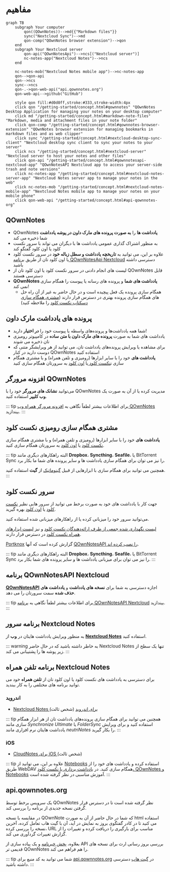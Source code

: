 # مفاهیم

```mermaid
graph TB
    subgraph Your computer
        qon((QOwnNotes))-->md{{"Markdown files"}}
        sync("Nextcloud Sync")-->md
        qon-comp("QOwnNotes browser extension")-->qon
    end
    subgraph Your Nextcloud server
        qon-api("QOwnNotesApi")-->ncs[("Nextcloud server")]
        nc-notes-app("Nextcloud Notes")-->ncs
    end

    nc-notes-mob("Nextcloud Notes mobile app")-->nc-notes-app
    qon-->qon-api
    qon-->ncs
    sync-->ncs
    qon-.->qon-web-api("api.qownnotes.org")
    qon-web-api-->github("GitHub")

    style qon fill:#d0d0ff,stroke:#333,stroke-width:4px
    click qon "/getting-started/concept.html#qownnotes" "QOwnNotes Desktop Application for managing your notes on your desktop computer"
    click md "/getting-started/concept.html#markdown-note-files" "Markdown, media and attachment files in your note folder"
    click qon-comp "/getting-started/concept.html#qownnotes-browser-extension" "QOwnNotes browser extension for managing bookmarks in markdown files and as web clipper"
    click sync "/getting-started/concept.html#nextcloud-desktop-sync-client" "Nextcloud desktop sync client to sync your notes to your server"
    click ncs "/getting-started/concept.html#nextcloud-server" "Nextcloud server to host your notes and other files"
    click qon-api "/getting-started/concept.html#qownnotesapi-nextcloud-app" "QOwnNotesAPI Nextcloud app to access your server-side trash and note versions"
    click nc-notes-app "/getting-started/concept.html#nextcloud-notes-server-app" "Nextcloud Notes server app to manage your notes in the web"
    click nc-notes-mob "/getting-started/concept.html#nextcloud-notes-mobile-app" "Nextcloud Notes mobile app to manage your notes on your mobile phone"
    click qon-web-api "/getting-started/concept.html#api-qownnotes-org"
```

## QOwnNotes

- QOwnNotes **یادداشت ها** را **به صورت پرونده های مارک داون در پوشه یادداشت** شما ذخیره می کند
- به منظور اشتراک گذاری عمومی یادداشت ها با دیگران می تواند با سرور نکست کلود یا اون کلود گفتگو کند
- علاوه بر این، می توانید به **تاریخچه یادداشت و سطل زباله خود** در سرور نکست کلود یا اون کلود تان از طریق [برنامه QOwnNotesApi Nextcloud](#qownnotesapi-nextcloud-app) دسترسی داشته باشید
- لیست های انجام دادنی در سرور نکست کلود یا اون کلود تان از QOwnNotes قابل دسترسی هستند
- **QOwnNotes یادداشت های شما** و پرونده های رسانه یا پیوست را همگام سازی نمی کند!
    - همگام سازی پرونده یک فعل پیچیده است و در حال حاضر به غیر از آن راه حل های همگام سازی پرونده بهتری در دسترس قرار دارند ([مشتری همگام سازی دسکتاپ نکست کلود](#nextcloud-desktop-sync-client) را ملاحظه کنید)


## پرونده های یادداشت مارک داون

- شما همه یادداشت‌ها و پرونده‌های واسطه یا پیوست خود را **در اختیار** دارید!
- یادداشت های شما به صورت **پرونده های مارک داون با متن ساده** در کامپیوتر رومیزی تان ذخیره می شوند
- برای مشاهده یا ویرایش پرونده‌های یادداشت تان، می توانید از هر ویرایشگر متنی که دوست دارید در کنار QOwnNotes استفاده کنید
- **یادداشت های** خود را با سایر ابزارها (رومیزی و تلفن همراه) و با مشتری همگام سازی ن[نکست کلود ](https://nextcloud.com/)یا [اون کلود](https://owncloud.org/) به سرورتان همگام سازی کنید


## افزونه مرورگر QOwnNotes

می‌توانید **نشانک های مرورگر** خود را با QOwnNotes مدیریت کرده یا از آن به صورت یک **وب کلیپر** استفاده کنید.

::: tip
برای اطلاعات بیشتر لطفاً نگاهی به [افزونه مرورگر همراه وب QOwnNotes](browser-extension.md) بیندازید.
:::

## مشتری همگام سازی رومیزی نکست کلود

**یادداشت های** خود را با سایر ابزارها (رومیزی و تلفن همراه) و با مشتری همگام سازی [نکست کلود](https://nextcloud.com/) یا [اون کلود](https://owncloud.org/) به سرورتان همگام سازی کنید.

::: tip
البته راهکارهای دیگری مانند **Dropbox**، **Syncthing**، **Seafile**، یا BitTorrent Sync را نیز می توان برای همگام سازی یادداشت ها و سایر پرونده های شما ما بکار برد.

همچنین می توانید برای همگام سازی با ابزارهایی از قبیل [گینوماتیک](https://github.com/muesli/gitomatic/) از **گیت** استفاده کنید.
:::

## سرور نکست کلود

جهت کار با یادداشت های خود به صورت برخط می توانید از سرور هایی نظیر [نکست کلود](https://nextcloud.com/) یا [اون کلود](https://owncloud.org/) بهره گیرید.

می‌توانید سرور خود را میزبانی کرده یا از راهکارهای میزبانی شده استفاده کنید.

[لیست نگهداری شده جمعی از طرف ارائه‌دهندگان نکست کلود](https://github.com/nextcloud/providers#providers) و نیز [لیست ابزارهای همراه نکست کلود](https://nextcloud.com/devices/) در دسترس قرار دارند.

[Portknox](https://portknox.net) گزارش کرده است که آنها [QOwnNotesAPI را نصب کرده اند](https://portknox.net/en/app_listing).

::: tip
البته راهکارهای دیگری مانند **Dropbox**، **Syncthing**، **Seafile**، یا BitTorrent Sync را نیز می توان برای میزبانی یادداشت ها و سایر پرونده های شما بکار برد.
:::

## برنامه QOwnNotesAPI Nextcloud

[**QOwnNotesAPI**](https://github.com/pbek/qownnotesapi) اجازه دسترسی به شما برای **نسخه ‌های یادداشت** و **یادداشت های حذف شده** سمت سرورتان را می دهد.

::: tip
برای اطلاعات بیشتر لطفاً نگاهی به [برنامه QOwnNotesAPI Nextcloud](qownnotesapi.md) بیندازید.
:::

## برنامه سرور Nextcloud Notes

به منظور ویرایش یادداشت هایتان در **وب** از [**Nextcloud Notes**](https://github.com/nextcloud/notes) استفاده کنید.

::: warning
به خاطر داشته باشید که در حال حاضر Nextcloud Notes تنها یک سطح از زیر پوشه ها را پشتیبانی می کند.
:::

## برنامه تلفن همراه Nextcloud Notes

برای دسترسی به یادداشت های نکست کلود یا اون کلود تان از **تلفن همراه** خود می توانید برنامه های مختلفی را به کار ببندید.

### اندروید

- [Nextcloud Notes برای اندروید](https://play.google.com/store/apps/details?id=it.niedermann.owncloud.notes) (شخص ثالث)

::: tip
همچنین می توانید برای همگام سازی پرونده‌های یادداشت تان از هر ابزار همگام سازی مانند *Synchronize Ultimate* یا *FolderSync* استفاده کنید و برای ویرایش یادداشت هایتان نرم افزاری مانند *neutriNotes* را بکار گیرید.
:::

### iOS

- [ CloudNotes برای iOS ](https://itunes.apple.com/de/app/cloudnotes-owncloud-notes/id813973264?mt=8) (شخص ثالث)

::: tip
علاوه بر این، می توانید از [Notebooks](https://itunes.apple.com/us/app/notebooks-write-and-organize/id780438662) استفاده کرده و یادداشت های خود را از طریق WebDAV همگام سازی کنید. در [یادداشت برداری با نکست کلود، QOwnNotes و Notebooks](https://lifemeetscode.com/blog/taking-notes-with-nextcloud-qownnotes-and-notebooks) آموزش مناسبی در نظر گرفته شده است.
:::

## api.qownnotes.org

یک سرویس برخط توسط QOwnNotes نظر گرفته شده ‌است تا در دسترس قرار گرفتن نسخه جدیدی از برنامه را بررسی کند.

در مقایسه با نسخه QOwnNote که شما در حال حاضر از آن به صورت html استفاده می کنید تا در کادر گفتگوی بروز به نمایش در آید، آن با گیت هاب تعامل کرده، آخرین نسخه را بررسی کرده، URL مناسب برای بارگیری را دریافت کرده و تغییرات را از گزارش تغییرات گردآوری می کند.

بعلاوه، [پخش خبرنامه](http://api.qownnotes.org/rss/app-releases) و یک پیاده سازی از API بررسی بروز رسانی ارث برای نسخه های قدیمی تر QOwnNotes را هم فراهم می کند.

::: tip
شما می توانید به کد منبع برای [api.qownnotes.org](https://api.qownnotes.org) در [گیت هاب](https://github.com/qownnotes/api) دسترسی داشته باشید.
:::
